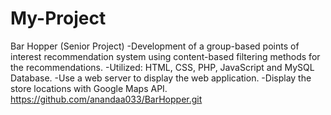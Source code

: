 ﻿# My-Project
Bar Hopper (Senior Project)
  -Development of a group-based points of interest recommendation system using content-based filtering methods for the recommendations.
  -Utilized: HTML, CSS, PHP, JavaScript and MySQL Database.
  -Use a web server to display the web application.
  -Display the store locations with Google Maps API.
https://github.com/anandaa033/BarHopper.git

  
